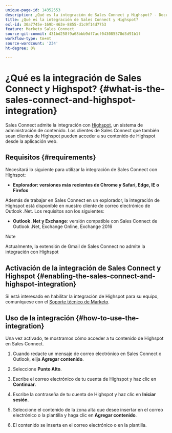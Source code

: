 ```yaml
---
unique-page-id: 14352553
description: ¿Qué es la integración de Sales Connect y Highspot? - Documentos de Marketo - Documentación del producto
title: ¿Qué es la integración de Sales Connect y Highspot?
exl-id: 30a7745e-169b-463e-8855-d1c9f14d7753
feature: Marketo Sales Connect
source-git-commit: 431bd258f9a68bbb9df7acf043085578d3d91b1f
workflow-type: tm+mt
source-wordcount: '234'
ht-degree: 0%

---
```


# ¿Qué es la integración de Sales Connect y Highspot? {#what-is-the-sales-connect-and-highspot-integration}

Sales Connect admite la integración con [Highspot](https://www.highspot.com/), un sistema de administración de contenido. Los clientes de Sales Connect que también sean clientes de Highspot pueden acceder a su contenido de Highspot desde la aplicación web.

## Requisitos {#requirements}

Necesitará lo siguiente para utilizar la integración de Sales Connect con Highspot:

* **Explorador: versiones más recientes de Chrome y Safari, Edge, IE o Firefox**

Además de trabajar en Sales Connect en un explorador, la integración de Highspot está disponible en nuestro cliente de correo electrónico de Outlook .Net. Los requisitos son los siguientes:

* **Outlook .Net y Exchange**: versión compatible con Sales Connect de Outlook .Net, Exchange Online, Exchange 2016

>[!NOTE]
>
>Actualmente, la extensión de Gmail de Sales Connect no admite la integración con Highspot

## Activación de la integración de Sales Connect y Highspot {#enabling-the-sales-connect-and-highspot-integration}

Si está interesado en habilitar la integración de Highspot para su equipo, comuníquese con el [Soporte técnico de Marketo](https://nation.marketo.com/t5/Support/ct-p/Support#).

## Uso de la integración {#how-to-use-the-integration}

Una vez activado, te mostramos cómo acceder a tu contenido de Highspot en Sales Connect.

1. Cuando redacte un mensaje de correo electrónico en Sales Connect o Outlook, elija **Agregar contenido**.

1. Seleccione **Punto Alto**.

1. Escribe el correo electrónico de tu cuenta de Highspot y haz clic en **Continuar**.

1. Escribe la contraseña de tu cuenta de Highspot y haz clic en **Iniciar sesión**.

1. Seleccione el contenido de la zona alta que desee insertar en el correo electrónico o la plantilla y haga clic en **Agregar contenido**.

1. El contenido se inserta en el correo electrónico o en la plantilla.
